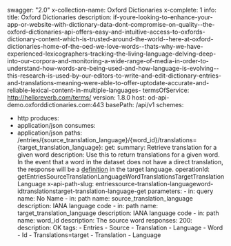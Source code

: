 swagger: "2.0"
x-collection-name: Oxford Dictionaries
x-complete: 1
info:
  title: Oxford Dictionaries
  description: if-youre-looking-to-enhance-your-app-or-website-with-dictionary-data-dont-compromise-on-quality--the-oxford-dictionaries-api-offers-easy-and-intuitive-access-to-oxfords-dictionary-content-which-is-trusted-around-the-world--here-at-oxford-dictionaries-home-of-the-oed-we-love-words--thats-why-we-have-experienced-lexicographers-tracking-the-living-language-delving-deep-into-our-corpora-and-monitoring-a-wide-range-of-media-in-order-to-understand-how-words-are-being-used-and-how-language-is-evolving--this-research-is-used-by-our-editors-to-write-and-edit-dictionary-entries-and-translations-meaning-were-able-to-offer-uptodate-accurate-and-reliable-lexical-content-in-multiple-languages-
  termsOfService: http://helloreverb.com/terms/
  version: 1.8.0
host: od-api-demo.oxforddictionaries.com:443
basePath: /api/v1
schemes:
- http
produces:
- application/json
consumes:
- application/json
paths:
  /entries/{source_translation_language}/{word_id}/translations={target_translation_language}:
    get:
      summary: Retrieve translation for a given word
      description: Use this to return translations for a given word. In the event
        that a word in the dataset does not have a direct translation, the response
        will be a [definition](documentation/glossary?term=entry) in the target language.
      operationId: getEntriesSourceTranslationLanguageWordTranslationsTargetTranslationLanguage
      x-api-path-slug: entriessource-translation-languageword-idtranslationstarget-translation-language-get
      parameters:
      - in: query
        name: No Name
      - in: path
        name: source_translation_language
        description: IANA language code
      - in: path
        name: target_translation_language
        description: IANA language code
      - in: path
        name: word_id
        description: The source word
      responses:
        200:
          description: OK
      tags:
      - Entries
      - Source
      - Translation
      - Language
      - Word
      - Id
      - Translations=target
      - Translation
      - Language